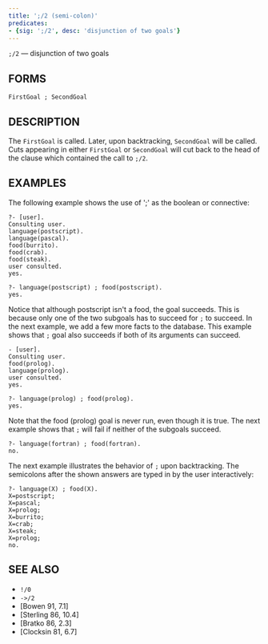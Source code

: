 ```yaml
---
title: ';/2 (semi-colon)'
predicates:
- {sig: ';/2', desc: 'disjunction of two goals'}
---
```

`;/2` — disjunction of two goals


## FORMS

```
FirstGoal ; SecondGoal
```

## DESCRIPTION

The `FirstGoal` is called. Later, upon backtracking, `SecondGoal` will be called. Cuts appearing in either `FirstGoal` or `SecondGoal` will cut back to the head of the clause which contained the call to `;/2`.

## EXAMPLES

The following example shows the use of ';' as the boolean or connective:

```
?- [user].
Consulting user.
language(postscript).
language(pascal).
food(burrito).
food(crab).
food(steak).
user consulted.
yes.

?- language(postscript) ; food(postscript).
yes.
```

Notice that although postscript isn't a food, the goal succeeds. This is because only one of the two subgoals has to succeed for `;` to succeed. In the next example, we add a few more facts to the database. This example shows that `;` goal also succeeds if both of its arguments can succeed.

```
- [user].
Consulting user.
food(prolog).
language(prolog).
user consulted.
yes.

?- language(prolog) ; food(prolog).
yes.
```

Note that the food (prolog) goal is never run, even though it is true. The next example shows that `;` will fail if neither of the subgoals succeed.

```
?- language(fortran) ; food(fortran).
no.
```

The next example illustrates the behavior of `;` upon backtracking. The semicolons after the shown answers are typed in by the user interactively:

```
?- language(X) ; food(X).
X=postscript;
X=pascal;
X=prolog;
X=burrito;
X=crab;
X=steak;
X=prolog;
no.
```


## SEE ALSO

- `!/0`
- `->/2`
- [Bowen 91, 7.1]
- [Sterling 86, 10.4]
- [Bratko 86, 2.3]
- [Clocksin 81, 6.7]
